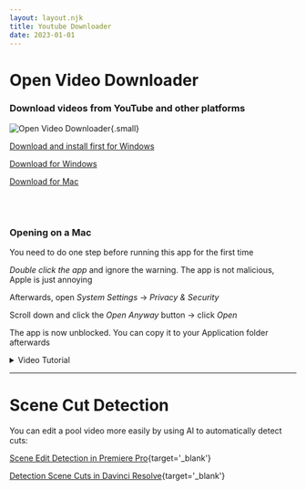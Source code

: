 ```yaml
---
layout: layout.njk
title: Youtube Downloader
date: 2023-01-01
---
```


# Open Video Downloader
### Download videos from YouTube and other platforms

![Open Video Downloader](/img/open-video-downloader.png){.small}

[Download and install first for Windows](https://download.microsoft.com/download/1/6/5/165255E7-1014-4D0A-B094-B6A430A6BFFC/vcredist_x86.exe)

[Download for Windows](https://github.com/StefanLobbenmeier/youtube-dl-gui/releases/download/v2.5.4/Open-Video-Downloader-Setup-2.5.4.exe)

[Download for Mac](https://github.com/StefanLobbenmeier/youtube-dl-gui/releases/download/v2.5.4/Open-Video-Downloader-2.5.4-universal.dmg)

<br><br>
### Opening on a Mac

You need to do one step before running this app for the first time

*Double click the app* and ignore the warning. The app is not malicious, Apple is just annoying

Afterwards, open *System Settings* → *Privacy & Security*

Scroll down and click the *Open Anyway* button → click *Open*

The app is now unblocked. You can copy it to your Application folder afterwards

<details>
<summary>Video Tutorial</summary>
<blockquote>
<video controls preload="metadata"><source src="/video/Opening on a Mac.webm#t=0.1" type="video/mp4"/></video>
</blockquote>
</details>

***

# Scene Cut Detection

You can edit a pool video more easily by using AI to automatically detect cuts:

[Scene Edit Detection in Premiere Pro](https://youtu.be/fMNvFIqLLck?si=mLx0lbuOLiETZkTZ&t=64){target='_blank'}

[Detection Scene Cuts in Davinci Resolve](https://youtu.be/ylIS4RA4dxw?si=Wr0adcfdm7QuWKvW&t=10){target='_blank'}
